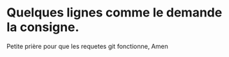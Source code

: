 # Quelques lignes comme le demande la consigne.
Petite prière pour que les requetes git fonctionne,
Amen
